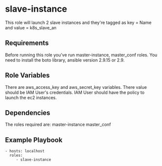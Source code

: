 slave-instance
=========

This role will launch 2 slave instances and they're tagged as key = Name and value = k8s_slave_an

Requirements
------------

Before running this role you've run master-instance, master_conf roles. You need to install the boto library, ansible version 2.9.15 or 2.9.

Role Variables
--------------

There are aws_access_key and aws_secret_key variables. There value should be IAM User's credentials. IAM User should have the policy to launch the ec2 instances.

Dependencies
------------

The roles required are:
master-instance
master_conf

Example Playbook
----------------

    - hosts: localhost
      roles:
         - slave-instance

